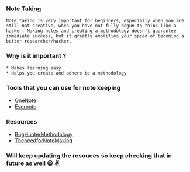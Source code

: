 ### Note Taking
````
Note taking is very important for beginners, especially when you are still not creative, when you have not fully begun to think like a hacker. Making notes and creating a methodology doesn’t guarantee immediate success, but it greatly amplifies your speed of becoming a better researcher/hacker. 
````
### Why is it important ?
````
* Makes learning easy
* Helps you create and adhere to a methodology
````
### Tools that you can use for note keeping 

* [OneNote](https://www.microsoft.com/en-in/microsoft-365/onenote/digital-note-taking-app?ms.url=onenotecom&rtc=1)
* [Evernote](https://evernote.com/)

### Resources 

* [BugHunterMethodology](https://www.bugcrowd.com/blog/the-importance-of-notes-session-tracking-bug-bounty-hunter-methodology/)
* [TheneedforNoteMaking](https://sankethsharath.medium.com/the-need-for-note-making-and-an-organized-methodology-in-bug-bounty-hunting-f4d23c7db4bf)

### Will keep updating the resouces so keep checking that in future as well :smile: :v:
